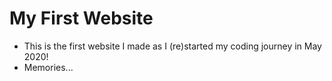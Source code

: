 # My First Website

* This is the first website I made as I (re)started my coding journey in May 2020!
* Memories...
